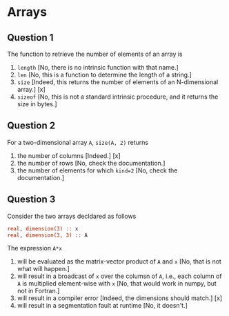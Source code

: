 # Arrays

## Question 1

The function to retrieve the number of elements of an array is
1. `length` [No, there is no intrinsic function with that name.]
1. `len` [No, this is a function to determine the length of a string.]
1. `size` [Indeed, this returns the number of elements of an N-dimensional array.] [x]
1. `sizeof` [No, this is not a standard intrinsic procedure, and it returns the size in bytes.]


## Question 2

For a two-dimensional array `A`, `size(A, 2)` returns
1. the number of columns [Indeed.] [x]
1. the number of rows [No, check the documentation.]
1. the number of elements for which `kind=2` [No, check the documentation.]


## Question 3

Consider the two arrays decldared as follows
~~~~fortran
real, dimension(3) :: x
real, dimension(3, 3) :: A
~~~~
The expression `A*x`
1. will be evaluated as the matrix-vector product of `A` and `x` [No, that is not what will happen.]
1. will result in a broadcast of `x` over the columsn of `A`, i.e., each column of `A` is multiplied element-wise with `x` [No, that would work in numpy, but not in Fortran.]
1. will result in a compiler error [Indeed, the dimensions should match.] [x]
1. will result in a segmentation fault at runtime [No, it doesn't.]
